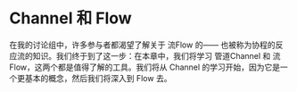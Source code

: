 # Channel 和 Flow

在我的讨论组中，许多参与者都渴望了解关于 流Flow 的—— 也被称为协程的反应流的知识。我们终于到了这一步：在本章中，我们将学习 管道Channel 和 流Flow，这两个都是值得了解的工具。我们将从 Channel 的学习开始，因为它是一个更基本的概念，然后我们将深入到 Flow 去。
